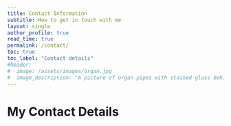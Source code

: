 ```yaml
---
title: Contact Information
subtitle: How to get in touch with me
layout: single
author_profile: true
read_time: true
permalink: /contact/
toc: true
toc_label: "Contact details"
#header:
#  image: /assets/images/organ.jpg
#  image_description: "A picture of organ pipes with stained glass behind"
---
```

# My Contact Details
